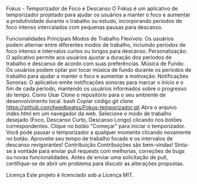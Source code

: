 Fokus - Temporizador de Foco e Descanso
O Fokus é um aplicativo de temporizador projetado para ajudar os usuários a manter o foco e aumentar a produtividade durante o trabalho ou estudo, incorporando períodos de foco intenso intercalados com pequenas pausas para descanso.


Funcionalidades Principais
Modos de Trabalho Flexíveis: Os usuários podem alternar entre diferentes modos de trabalho, incluindo períodos de foco intenso e intervalos curtos ou longos para descanso.
Personalização: O aplicativo permite aos usuários ajustar a duração dos períodos de trabalho e descanso de acordo com suas preferências.
Música de Fundo: Os usuários podem optar por tocar música de fundo durante os períodos de trabalho para ajudar a manter o foco e aumentar a motivação.
Notificações Sonoras: O aplicativo emite notificações sonoras para marcar o início e o fim de cada período, mantendo os usuários informados sobre o progresso do tempo.
Como Usar
Clone o repositório para o seu ambiente de desenvolvimento local.
bash
Copiar código
git clone https://github.com/heedbeatss/Fokus-temporizador.git
Abra o arquivo index.html em um navegador da web.
Selecione o modo de trabalho desejado (Foco, Descanso Curto, Descanso Longo) clicando nos botões correspondentes.
Clique no botão "Começar" para iniciar o temporizador. Você pode pausar o temporizador a qualquer momento clicando novamente no botão.
Aproveite seu tempo de trabalho focado e os intervalos de descanso revigorantes!
Contribuição
Contribuições são bem-vindas! Sinta-se à vontade para enviar pull requests com melhorias, correções de bugs ou novas funcionalidades. Antes de enviar uma solicitação de pull, certifique-se de abrir um problema para discutir as alterações propostas.

Licença
Este projeto é licenciado sob a Licença MIT.
